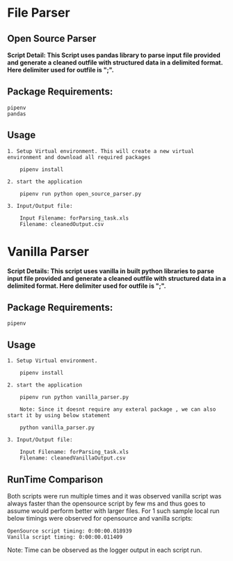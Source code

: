 # File Parser

## Open Source Parser

**Script Detail: This Script uses pandas library to parse input file provided and generate a cleaned outfile with structured data in a delimited format. Here delimiter used for outfile is ";".**

## Package Requirements:
    
    pipenv 
    pandas

## Usage
    1. Setup Virtual environment. This will create a new virtual environment and download all required packages 

        pipenv install 

    2. start the application 

        pipenv run python open_source_parser.py

    3. Input/Output file:

        Input Filename: forParsing_task.xls
        Filename: cleanedOutput.csv


# Vanilla Parser

**Script Details: This script uses vanilla in built python libraries to parse input file provided and generate a cleaned outfile with structured data in a delimited format. Here delimiter used for outfile is ";".**

## Package Requirements:
    
    pipenv 

## Usage
    1. Setup Virtual environment. 

        pipenv install 

    2. start the application 

        pipenv run python vanilla_parser.py 

        Note: Since it doesnt require any exteral package , we can also start it by using below statement 
        
        python vanilla_parser.py

    3. Input/Output file:

        Input Filename: forParsing_task.xls
        Filename: cleanedVanillaOutput.csv


## RunTime Comparison

Both scripts were run multiple times and it was observed vanilla script was always faster than the opensource script by few ms and thus goes to assume would perform better with larger files. 
For 1 such sample local run below timings were observed for opensource and vanilla scripts:

    OpenSource script timing: 0:00:00.018939
    Vanilla script timing: 0:00:00.011409

Note: Time can be observed as the logger output in each script run. 